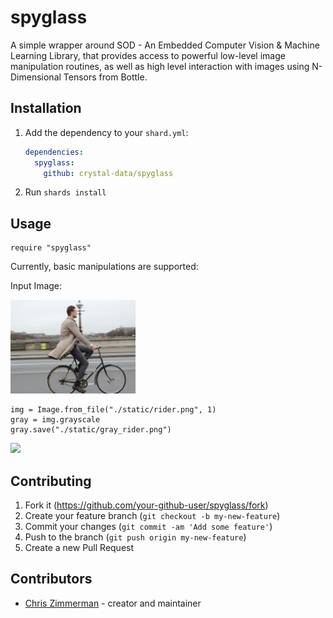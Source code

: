 # spyglass

A simple wrapper around SOD - An Embedded Computer Vision & Machine Learning Library, that provides
access to powerful low-level image manipulation routines, as well as high level interaction with
images using N-Dimensional Tensors from Bottle.

## Installation

1. Add the dependency to your `shard.yml`:

   ```yaml
   dependencies:
     spyglass:
       github: crystal-data/spyglass
   ```

2. Run `shards install`

## Usage

```crystal
require "spyglass"
```

Currently, basic manipulations are supported:

Input Image:

<img src="./static/rider.png" width="200">

```crystal
img = Image.from_file("./static/rider.png", 1)
gray = img.grayscale
gray.save("./static/gray_rider.png")
```

<img src="./static/gray_rider" width="200">


## Contributing

1. Fork it (<https://github.com/your-github-user/spyglass/fork>)
2. Create your feature branch (`git checkout -b my-new-feature`)
3. Commit your changes (`git commit -am 'Add some feature'`)
4. Push to the branch (`git push origin my-new-feature`)
5. Create a new Pull Request

## Contributors

- [Chris Zimmerman](https://github.com/your-github-user) - creator and maintainer
